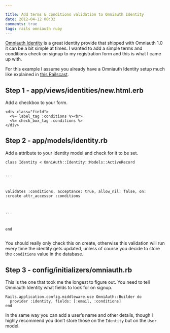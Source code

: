 ```yaml
---

title: Add terms & conditions validation to Omniauth Identity
date: 2012-04-12 00:32
comments: true
tags: rails omniauth ruby
---
```



<div class="entry-content"><p><a href="https://github.com/intridea/omniauth-identity">Omniauth Identity</a> is a great identity provide that shipped with Omniauth 1.0 it can be a bit simple at times. I wanted to add a simple terms and conditions check on signup to my registration form and this is what I came up with.</p>

<p>For this example I assume you already have a Omniauth Identity setup much like explained in <a href="http://railscasts.com/episodes/304-omniauth-identity">this Railscast</a>.</p>

<h2>Step 1 - app/views/identities/new.html.erb</h2>

<p>Add a checkbox to your form.</p>

<div><script src='https://gist.github.com/2368233.js'></script>
<noscript><pre><code>&lt;div class=&quot;field&quot;&gt;
  &lt;%= label_tag :conditions %&gt;&lt;br&gt;
  &lt;%= check_box_tag :conditions %&gt;
&lt;/div&gt;</code></pre></noscript></div>

<!-- more -->

<h2>Step 2 - app/models/identity.rb</h2>

<p>Add a attribute to your identity model and check for it to be set.</p>

<div><script src="https://gist.github.com/3859506.js"></script>
<noscript><pre><code>class Identity &lt; OmniAuth::Identity::Models::ActiveRecord

  ...

  validates :conditions, acceptance: true, allow_nil: false, on: :create
  attr_accessor :conditions

  ...

end</code></pre></noscript></div>


<p>You should really only check this on create, otherwise this validation will run every time the identity gets updated, unless of course you decide to store the <code>conditions</code> value in the database.</p>

<h2>Step 3 - config/initializers/omniauth.rb</h2>

<p>This is the one that took me the longest to figure out. You need to tell Omniauth Identity what fields to look for on signup.</p>

<div><script src="https://gist.github.com/3859517.js"></script>
<noscript><pre><code>Rails.application.config.middleware.use OmniAuth::Builder do
  provider :identity, fields: [:email, :conditions]
end</code></pre></noscript></div>


<p>In the same way you can add a user&#8217;s name and other details, though I highly recommend you don&#8217;t store those on the <code>Identity</code> but on the <code>User</code> model.</p>
</div>
